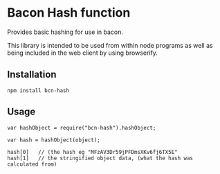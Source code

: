 
# Bacon Hash function

Provides basic hashing for use in bacon.

This library is intended to be used from within node programs
as well as being included in the web client by using browserify.


## Installation
```
npm install bcn-hash
```

## Usage

```
var hashObject = require("bcn-hash").hashObject;

var hash = hashObject(object);

hash[0]   // (the hash eg "MFzAV3Dr59jPFDmsXKv6fj6TX5E"
hash[1]   // the stringified object data, (what the hash was calculated from)
```


